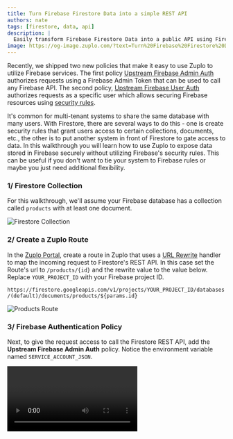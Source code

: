 ```yaml
---
title: Turn Firebase Firestore Data into a simple REST API
authors: nate
tags: [firestore, data, api]
description: |
  Easily transform Firebase Firestore Data into a public API using Firebase admin authentication.
image: https://og-image.zuplo.com/?text=Turn%20Firebase%20Firestore%20Data%20into%20a%20simple%20REST%20API
---
```


Recently, we shipped two new policies that make it easy to use Zuplo to utilize
Firebase services. The first policy
[Upstream Firebase Admin Auth](https://zuplo.com/docs/policies/upstream-firebase-admin-auth-inbound)
authorizes requests using a Firebase Admin Token that can be used to call any
Firebase API. The second policy,
[Upstream Firebase User Auth](https://zuplo.com/docs/policies/upstream-firebase-user-auth-inbound)
authorizes requests as a specific user which allows securing Firebase resources
using [security rules](https://firebase.google.com/docs/rules/rules-and-auth).

It's common for multi-tenant systems to share the same database with many users.
With Firestore, there are several ways to do this - one is create security rules
that grant users access to certain collections, documents, etc., the other is to
put another system in front of Firestore to gate access to data. In this
walkthrough you will learn how to use Zuplo to expose data stored in Firebase
securely without utilizing Firebase's security rules. This can be useful if you
don't want to tie your system to Firebase rules or maybe you just need
additional flexibility.

### 1/ Firestore Collection

For this walkthrough, we'll assume your Firebase database has a collection
called `products` with at least one document.

![Firestore Collection](./firestore-products.png)

### 2/ Create a Zuplo Route

In the [Zuplo Portal](https://portal.zuplo.com), create a route in Zuplo that
uses a [URL Rewrite](https://zuplo.com/docs/handlers/url-rewrite) handler to map
the incoming request to Firestore's REST API. In this case set the Route's url
to `/products/{id}` and the rewrite value to the value below. Replace
`YOUR_PROJECT_ID` with your Firebase project ID.

`https://firestore.googleapis.com/v1/projects/YOUR_PROJECT_ID/databases/(default)/documents/products/${params.id}`

![Products Route](./products-route.png)

### 3/ Firebase Authentication Policy

Next, to give the request access to call the Firestore REST API, add the
**Upstream Firebase Admin Auth** policy. Notice the environment variable named
`SERVICE_ACCOUNT_JSON`.

<Video id="3f11d90de09f5f6e3891ce8164d85d87" />

### 4/ Environment Variable

Next, set the `SERVICE_ACCOUNT_JSON` environment variable as a secret. To get
the value of the private key, navigate to Firebase **Project Settings**, select
the **Service Accounts** tab and then generate and download a private key.

**CAUTION**: The value of the private key is a JSON file. **Before you save the
file to Zuplo's environment variables**, you must remove all line breaks and all
instances of the `\n` escape character. The JSON file should be a single line.

<Video id="f8840dfe93c3f17f064449a1fb028d9e" />

### 5/ Test the Route

Next, return the file explorer in Zuplo and select the route you created
earlier. Click the **Test** button. Set the ID pramaeter in the path
`/products/{id}` to an ID in your Firebase collection. Click **Test** and you
should see the data from the product returned.

![Test Result](./projects-test.png)

### 6/ Modify the Body

The response returned from Firestore isn't in the nicest format. Add a new
custom policy to the route by selecting **Add Policy** and searching for
**custom code outbound**. Set the configuration of the policy to the code below
and click **Save**.

```json
{
  "export": "default",
  "module": "$import(./modules/rewrite-body)"
}
```

Next create a new outbound module called `rewrite-body.ts` and set it to the
following code. This will take the JSON sent by Firestore and convert it into a
more readable format.

```ts
export default async function (response: Response) {
  // Read the outgoing body
  const body = await response.json();

  // Create a new body with additional properties
  const outbound = {
    name: body.fields.name.stringValue,
    description: body.fields.description.stringValue,
    price: body.fields.price.stringValue,
  };

  // Return a new request with the modified body
  return new Response(JSON.stringify(outbound), response);
}
```

<Video id="8dead98359628f56ea7a85767bbaaf8e" />

### 7/ Test the Body Rewrite

Go back to the route tester and fetch the document again. This time you will get
a response with a nicely formatted JSON document like the below example.

```json
{
  "name": "Widget",
  "description": "The best widget you have ever used.",
  "price": "99.99"
}
```

Now you have a document that is stored in Firebase Firestore that can be served
to users through a nice REST API. I addition to what was shown in this
walkthrough, its easy to add even more functionality like
[authentication with API Keys](https://zuplo.com/docs/articles/api-key-management),
[rate limiting](https://zuplo.com/docs/policies/rate-limit-inbound), and more
using Zuplo.
